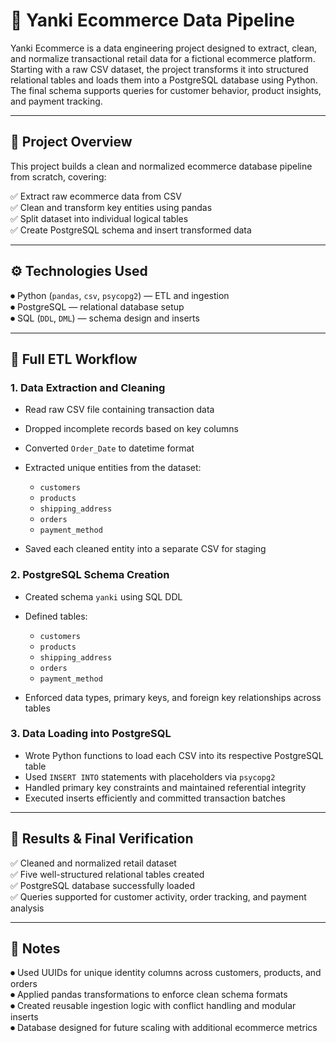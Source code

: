 # 🛒 Yanki Ecommerce Data Pipeline

Yanki Ecommerce is a data engineering project designed to extract, clean, and normalize transactional retail data for a fictional ecommerce platform. Starting with a raw CSV dataset, the project transforms it into structured relational tables and loads them into a PostgreSQL database using Python. The final schema supports queries for customer behavior, product insights, and payment tracking.

---

## 📌 Project Overview

This project builds a clean and normalized ecommerce database pipeline from scratch, covering:

✅ Extract raw ecommerce data from CSV  
✅ Clean and transform key entities using pandas  
✅ Split dataset into individual logical tables  
✅ Create PostgreSQL schema and insert transformed data  

---

## ⚙️ Technologies Used

 ⏺ Python (`pandas`, `csv`, `psycopg2`) — ETL and ingestion  
 ⏺ PostgreSQL — relational database setup  
 ⏺ SQL (`DDL`, `DML`) — schema design and inserts  

---

## 🔄 Full ETL Workflow

### 1. Data Extraction and Cleaning

- Read raw CSV file containing transaction data  
- Dropped incomplete records based on key columns  
- Converted `Order_Date` to datetime format  
- Extracted unique entities from the dataset:
  - `customers`
  - `products`
  - `shipping_address`
  - `orders`
  - `payment_method`  

- Saved each cleaned entity into a separate CSV for staging

### 2. PostgreSQL Schema Creation

- Created schema `yanki` using SQL DDL  
- Defined tables:
  - `customers`  
  - `products`  
  - `shipping_address`  
  - `orders`  
  - `payment_method`  

- Enforced data types, primary keys, and foreign key relationships across tables

### 3. Data Loading into PostgreSQL

- Wrote Python functions to load each CSV into its respective PostgreSQL table  
- Used `INSERT INTO` statements with placeholders via `psycopg2` 
- Handled primary key constraints and maintained referential integrity  
- Executed inserts efficiently and committed transaction batches  

---

## 📄 Results & Final Verification

✅ Cleaned and normalized retail dataset  
✅ Five well-structured relational tables created  
✅ PostgreSQL database successfully loaded  
✅ Queries supported for customer activity, order tracking, and payment analysis  

---

## 📝 Notes

 ⏺ Used UUIDs for unique identity columns across customers, products, and orders  
 ⏺ Applied pandas transformations to enforce clean schema formats  
 ⏺ Created reusable ingestion logic with conflict handling and modular inserts  
 ⏺ Database designed for future scaling with additional ecommerce metrics  
